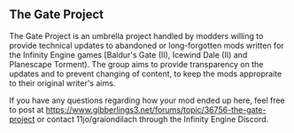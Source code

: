 ## The Gate Project

The Gate Project is an umbrella project handled by modders willing to provide technical updates to abandoned or long-forgotten mods written for the Infinity Engine games [Baldur's Gate (II), Icewind Dale (II) and Planescape Torment). The group aims to provide transparency on the updates and to prevent changing of content, to keep the mods appropraite to their original writer's aims.

If you have any questions regarding how your mod ended up here, feel free to post at https://www.gibberlings3.net/forums/topic/36756-the-gate-project or contact 11jo/graiondilach through the Infinity Engine Discord.
